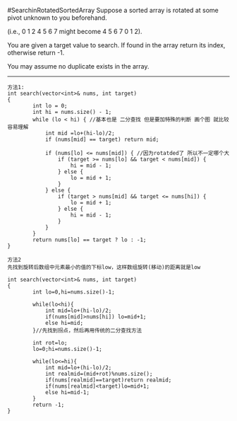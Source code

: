 #SearchinRotatedSortedArray
Suppose a sorted array is rotated at some pivot unknown to you beforehand.

(i.e., 0 1 2 4 5 6 7 might become 4 5 6 7 0 1 2).

You are given a target value to search. If found in the array return its index, otherwise return -1.

You may assume no duplicate exists in the array.


---


```
方法1: 
int search(vector<int>& nums, int target) 
{
        int lo = 0;
        int hi = nums.size() - 1;
        while (lo < hi) { //基本也是 二分查找 但是要加特殊的判断 画个图 就比较容易理解
            int mid =lo+(hi-lo)/2;
            if (nums[mid] == target) return mid;
    
            if (nums[lo] <= nums[mid]) { //因为rotatded了 所以不一定哪个大
                if (target >= nums[lo] && target < nums[mid]) {
                    hi = mid - 1;
                } else {
                    lo = mid + 1;
                }
            } else {
                if (target > nums[mid] && target <= nums[hi]) {
                    lo = mid + 1;
                } else {
                    hi = mid - 1;
                }
            }
        }
        return nums[lo] == target ? lo : -1;
}

方法2
先找到旋转后数组中元素最小的值的下标low，这样数组旋转(移动)的距离就是low

int search(vector<int>& nums, int target) 
{
        int lo=0,hi=nums.size()-1;
       
        while(lo<hi){
            int mid=lo+(hi-lo)/2;
            if(nums[mid]>nums[hi]) lo=mid+1;
            else hi=mid;
        }//先找到拐点，然后再用传统的二分查找方法
        
        int rot=lo;
        lo=0;hi=nums.size()-1;
        
        while(lo<=hi){
            int mid=lo+(hi-lo)/2;
            int realmid=(mid+rot)%nums.size();
            if(nums[realmid]==target)return realmid;
            if(nums[realmid]<target)lo=mid+1;
            else hi=mid-1;
        }
        return -1;
}
```